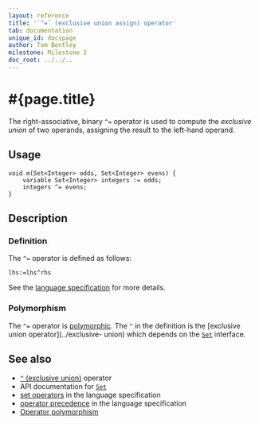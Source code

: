 ```yaml
---
layout: reference
title: '`^=` (exclusive union assign) operator'
tab: documentation
unique_id: docspage
author: Tom Bentley
milestone: Milestone 2
doc_root: ../../..
---
```


# #{page.title}

The right-associative, binary `^=` operator is used to compute the 
*exclusive union* of two operands, assigning the result to the left-hand 
operand.

## Usage 

<!-- check:none -->
    void m(Set<Integer> odds, Set<Integer> evens) {
        variable Set<Integer> integers := odds;
        integers ^= evens;
    }

## Description

### Definition

The `^=` operator is defined as follows:

<!-- check:none -->
    lhs:=lhs^rhs

See the [language specification](#{page.doc_root}/#{site.urls.spec_relative}#sets) for 
more details.

### Polymorphism

The `^=` operator is [polymorphic](#{page.doc_root}/reference/operator/operator-polymorphism). 
The `^` in the definition is the [exclusive union operator](../exclusive-   union) which depends on the 
[`Set`](#{page.doc_root}/api/ceylon/language/interface_Set.html) interface.

## See also

* [`^` (exclusive union)](../exclusive-union) operator
* API documentation for [`Set`](#{page.doc_root}/api/ceylon/language/interface_Set.html)
* [set operators](#{page.doc_root}/#{site.urls.spec_relative}#sets) in the 
  language specification
* [operator precedence](#{page.doc_root}/#{site.urls.spec_relative}#operatorprecedence) in the 
  language specification
* [Operator polymorphism](#{page.doc_root}/tour/language-module/#operator_polymorphism) 

